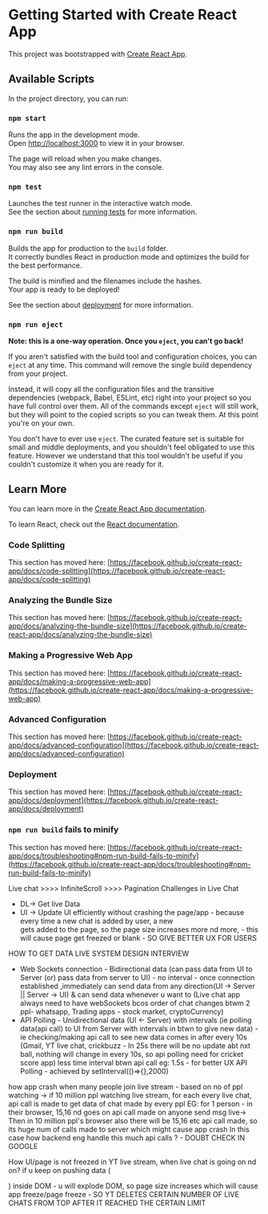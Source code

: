 # Getting Started with Create React App

This project was bootstrapped with [Create React App](https://github.com/facebook/create-react-app).

## Available Scripts

In the project directory, you can run:

### `npm start`

Runs the app in the development mode.\
Open [http://localhost:3000](http://localhost:3000) to view it in your browser.

The page will reload when you make changes.\
You may also see any lint errors in the console.

### `npm test`

Launches the test runner in the interactive watch mode.\
See the section about [running tests](https://facebook.github.io/create-react-app/docs/running-tests) for more information.

### `npm run build`

Builds the app for production to the `build` folder.\
It correctly bundles React in production mode and optimizes the build for the best performance.

The build is minified and the filenames include the hashes.\
Your app is ready to be deployed!

See the section about [deployment](https://facebook.github.io/create-react-app/docs/deployment) for more information.

### `npm run eject`

**Note: this is a one-way operation. Once you `eject`, you can't go back!**

If you aren't satisfied with the build tool and configuration choices, you can `eject` at any time. This command will remove the single build dependency from your project.

Instead, it will copy all the configuration files and the transitive dependencies (webpack, Babel, ESLint, etc) right into your project so you have full control over them. All of the commands except `eject` will still work, but they will point to the copied scripts so you can tweak them. At this point you're on your own.

You don't have to ever use `eject`. The curated feature set is suitable for small and middle deployments, and you shouldn't feel obligated to use this feature. However we understand that this tool wouldn't be useful if you couldn't customize it when you are ready for it.

## Learn More

You can learn more in the [Create React App documentation](https://facebook.github.io/create-react-app/docs/getting-started).

To learn React, check out the [React documentation](https://reactjs.org/).

### Code Splitting

This section has moved here: [https://facebook.github.io/create-react-app/docs/code-splitting](https://facebook.github.io/create-react-app/docs/code-splitting)

### Analyzing the Bundle Size

This section has moved here: [https://facebook.github.io/create-react-app/docs/analyzing-the-bundle-size](https://facebook.github.io/create-react-app/docs/analyzing-the-bundle-size)

### Making a Progressive Web App

This section has moved here: [https://facebook.github.io/create-react-app/docs/making-a-progressive-web-app](https://facebook.github.io/create-react-app/docs/making-a-progressive-web-app)

### Advanced Configuration

This section has moved here: [https://facebook.github.io/create-react-app/docs/advanced-configuration](https://facebook.github.io/create-react-app/docs/advanced-configuration)

### Deployment

This section has moved here: [https://facebook.github.io/create-react-app/docs/deployment](https://facebook.github.io/create-react-app/docs/deployment)

### `npm run build` fails to minify

This section has moved here: [https://facebook.github.io/create-react-app/docs/troubleshooting#npm-run-build-fails-to-minify](https://facebook.github.io/create-react-app/docs/troubleshooting#npm-run-build-fails-to-minify)



Live chat >>>> InfiniteScroll >>>> Pagination
Challenges in Live Chat
- DL-> Get live Data
- UI -> Update UI efficiently without crashing the page/app - because every time a new chat is added by user, a new <div> gets added to the page, so
  the page size increases more nd more, - this will cause page get freezed or blank - SO GIVE BETTER UX FOR USERS

HOW TO GET DATA LIVE 
SYSTEM DESIGN INTERVIEW
 - Web Sockets connection - Bidirectional data (can pass data from UI to Server (or) pass data from server to UI) - no interval - once connection established ,immediately can send data from any direction(UI -> Server || Server -> UI) & can send data whenever u want to
   (Live chat app always need to have webSockets bcos order of chat changes btwm 2 ppl- whatsapp, Trading apps - stock market, cryptoCurrency) 
 - API Polling - Unidirectional data (UI <- Server) with intervals (ie polling data(api call) to UI from Server with intervals in btwn to give new data) -ie checking/making api call to see new data comes in after every 10s
   (Gmail, YT live chat, crickbuzz - In 25s there will be no update abt nxt ball, nothing will change in every 10s, so api polling need for cricket score app)
   less time interval btwn api call eg: 1.5s - for better UX
   API Polling - achieved by setInterval(()=>{},2000)

how app crash when many people join live stream - based on no of ppl watching -> if 10 million ppl watching live stream, for each every live chat, api call is made to get data of chat made by every ppl
EG: for 1 person - in their browser, 15,16 nd goes on api call made on anyone send msg live-> Then in 10 million ppl's browser also there will be 15,16 etc api call made, so its huge num of calls made to server which might cause app crash
In this case how backend eng handle this much api calls ? - DOUBT CHECK IN GOOGLE 

How UI/page is not freezed in YT live stream, when live chat is going on nd on?
if u keep on pushing data (<div>) inside DOM - u will explode DOM, so page size increases which will cause app freeze/page freeze - SO YT DELETES CERTAIN NUMBER OF LIVE CHATS FROM TOP AFTER IT REACHED THE CERTAIN LIMIT



